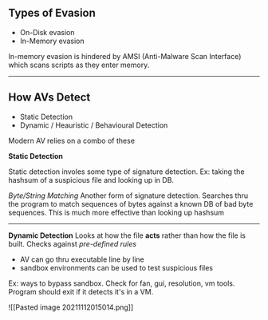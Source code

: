 ## Types of Evasion

- On-Disk evasion
- In-Memory evasion

In-memory evasion is hindered by AMSI (Anti-Malware Scan Interface) which scans scripts as they enter memory.


---

## How AVs Detect

- Static Detection
- Dynamic / Heauristic / Behavioural Detection

Modern AV relies on a combo of these


**Static Detection**

Static detection involes some type of signature detection. Ex: taking the hashsum of a suspicious file and looking up in DB. 

*Byte/String Matching*
Another form of signature detection. Searches thru the program to match sequences of bytes against a known DB of bad byte sequences. This is much more effective than looking up hashsum


---

**Dynamic Detection**
Looks at how the file **acts** rather than how the file is built.
Checks against _pre-defined rules_

- AV can go thru executable line by line
- sandbox environments can be used to test suspicious files

Ex: ways to bypass sandbox. Check for fan, gui, resolution, vm tools. Program should exit if it detects it's in a VM.



![[Pasted image 20211112015014.png]]


